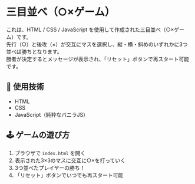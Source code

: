
# 三目並べ（○×ゲーム）

これは、HTML / CSS / JavaScript を使用して作成された三目並べ（○×ゲーム）です。  
先行（○）と後攻（×）が交互にマスを選択し、縦・横・斜めのいずれかに3つ並べば勝ちとなります。  
勝者が決定するとメッセージが表示され、「リセット」ボタンで再スタート可能です。

## 🔧 使用技術

- HTML
- CSS
- JavaScript（純粋なバニラJS）

## 🕹️ ゲームの遊び方

1. ブラウザで `index.html` を開く
2. 表示された3×3のマスに交互に○×を打っていく
3. 3つ並べたプレイヤーの勝ち！
4. 「リセット」ボタンでいつでも再スタート可能

